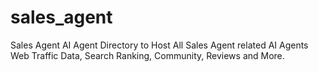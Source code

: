 # sales_agent
Sales Agent AI Agent Directory to Host All Sales Agent related AI Agents Web Traffic Data, Search Ranking, Community, Reviews and More.
